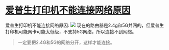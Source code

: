 # [爱普生打印机不能连接网络原因](https://github.com/myogg/meek/issues/26)

爱普生打印机不能连接网络原因:
![](https://pic.imgdb.cn/item/662e46110ea9cb1403b91aea.jpg)
现在的路由器是2.4g和5G并网的，但爱普生打印机可能网卡可能太低级，不支持5G网络，所以连接不到网络。

> 一定要把2.4G和5G的网络分开，这样才能连接。

